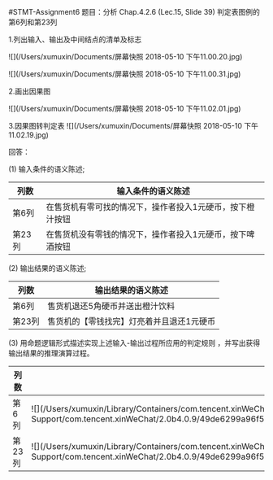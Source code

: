 #STMT-Assignment6
题目：分析 Chap.4.2.6 (Lec.15, Slide 39) 判定表图例的第6列和第23列

1.列出输入、输出及中间结点的清单及标志

![](/Users/xumuxin/Documents/屏幕快照 2018-05-10 下午11.00.20.jpg)

![](/Users/xumuxin/Documents/屏幕快照 2018-05-10 下午11.00.31.jpg)

2.画出因果图

![](/Users/xumuxin/Documents/屏幕快照 2018-05-10 下午11.02.01.jpg)

3.因果图转判定表
![](/Users/xumuxin/Documents/屏幕快照 2018-05-10 下午11.02.19.jpg)

回答：

(1) 输入条件的语义陈述;

列数 | 		输入条件的语义陈述
------- | -------
第6列 | 在售货机有零可找的情况下，操作者投入1元硬币，按下橙汁按钮
第23列 | 在售货机没有零钱的情况下，操作者投入1元硬币，按下啤酒按钮

(2) 输出结果的语义陈述;

列数 | 		输出结果的语义陈述
------- | -------
第6列 | 售货机退还5角硬币并送出橙汁饮料
第23列 | 售货机的【零钱找完】灯亮着并且退还1元硬币

(3) 用命题逻辑形式描述实现上述输入-输出过程所应用的判定规则
     ，并写出获得输出结果的推理演算过程。
     
列数 | 		输出结果的语义陈述
------- | -------
第6列 | ![](/Users/xumuxin/Library/Containers/com.tencent.xinWeChat/Data/Library/Application Support/com.tencent.xinWeChat/2.0b4.0.9/49de6299a96f5d0ca6f79c1c1579534e/Message/MessageTemp/9e20f478899dc29eb19741386f9343c8/Image/601525965911_.pic.jpg)
第23列 | ![](/Users/xumuxin/Library/Containers/com.tencent.xinWeChat/Data/Library/Application Support/com.tencent.xinWeChat/2.0b4.0.9/49de6299a96f5d0ca6f79c1c1579534e/Message/MessageTemp/9e20f478899dc29eb19741386f9343c8/Image/611525965911_.pic.jpg)